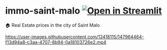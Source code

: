 # immo-saint-malo [![Open in Streamlit](https://static.streamlit.io/badges/streamlit_badge_black_white.svg)](https://share.streamlit.io/slevin48/immo-saint-malo/main) 
🏠 Real Estate prices in the city of Saint Malo

https://user-images.githubusercontent.com/12418115/147964464-f13d94a8-c3aa-4707-8b94-0a18103726e2.mp4